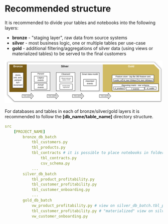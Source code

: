 # Recommended structure

It is recommended to divide your tables and notebooks into the following layers:
 
* **bronze** - "staging layer", raw data from source systems
* **silver** - most business logic, one or multiple tables per use-case 
* **gold** - additional filtering/aggregations of silver data (using views or materialized tables) to be served to the final customers

![bronze, silver, gold](../images/bronze_silver_gold.png)

For databases and tables in each of bronze/silver/gold layers it is recommended to follow the **[db_name/table_name]** directory structure.  

```yaml
src
    [PROJECT_NAME]
        bronze_db_batch
            tbl_customers.py
            tbl_products.py
            tbl_contracts # it is possible to place notebooks in folders with the same name if necessary
                tbl_contracts.py
                csv_schema.py
            ...
        silver_db_batch
            tbl_product_profitability.py
            tbl_customer_profitability.py
            tbl_customer_onboarding.py
            ...
        gold_db_batch
            vw_product_profitability.py # view on silver_db_batch.tbl_product_profitability
            tbl_customer_profitability.py # "materialized" view on silver_db_batch.tbl_customer_profitability
            vw_customer_onboarding.py
```